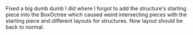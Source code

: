 Fixed a big dumb dumb I did where I forgot to add the structure's starting piece into the BoxOctree which caused weird intersecting pieces with the starting piece and different layouts for structures. Now layout should be back to normal.